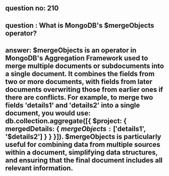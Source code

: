 
      
## question no: 210

## question : What is MongoDB's $mergeObjects operator?

## answer: $mergeObjects is an operator in MongoDB's Aggregation Framework used to merge multiple documents or subdocuments into a single document. It combines the fields from two or more documents, with fields from later documents overwriting those from earlier ones if there are conflicts. For example, to merge two fields 'details1' and 'details2' into a single document, you would use: db.collection.aggregate([{ $project: { mergedDetails: { $mergeObjects: ['$details1', '$details2'] } } }]). $mergeObjects is particularly useful for combining data from multiple sources within a document, simplifying data structures, and ensuring that the final document includes all relevant information.
      